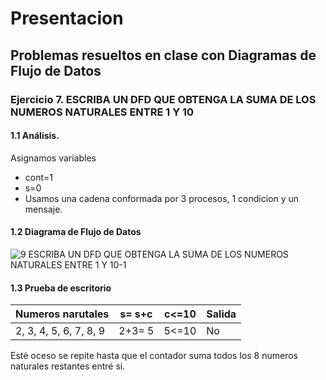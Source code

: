# Presentacion
## Problemas resueltos en clase con Diagramas de Flujo de Datos
### Ejercicio 7. ESCRIBA UN DFD QUE OBTENGA LA SUMA DE LOS NUMEROS NATURALES ENTRE 1 Y 10
#### 1.1 Análisis.
Asignamos variables
- cont=1
- s=0
- Usamos una cadena conformada por 3 procesos, 1 condicion y un mensaje.
#### 1.2 Diagrama de Flujo de Datos

![9  ESCRIBA UN DFD QUE OBTENGA LA SUMA DE LOS NUMEROS NATURALES ENTRE 1 Y 10-1](https://user-images.githubusercontent.com/112590329/191146270-763ddf65-fb32-4dfc-af0f-395c8d3dcffd.png)
 
 #### 1.3 Prueba de escritorio
 |    Numeros narutales   | s= s+c | c<=10 | Salida |
 |------------------------|--------|-------|--------|
 | 2, 3, 4, 5, 6, 7, 8, 9 | 2+3= 5 | 5<=10 |   No   |
 Esté oceso se repite hasta que el contador suma todos los 8 numeros naturales restantes entré si.
